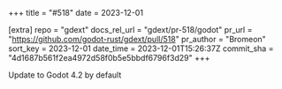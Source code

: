 +++
title = "#518"
date = 2023-12-01

[extra]
repo = "gdext"
docs_rel_url = "gdext/pr-518/godot"
pr_url = "https://github.com/godot-rust/gdext/pull/518"
pr_author = "Bromeon"
sort_key = 2023-12-01
date_time = 2023-12-01T15:26:37Z
commit_sha = "4d1687b561f2ea4972d58f0b5e5bbdf6796f3d29"
+++

Update to Godot 4.2 by default
